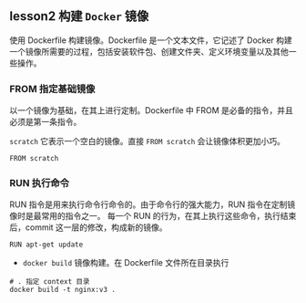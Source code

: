 
## lesson2 构建 `Docker` 镜像

使用 Dockerfile 构建镜像。Dockerfile 是一个文本文件，它记述了 Docker 构建一个镜像所需要的过程，包括安装软件包、创建文件夹、定义环境变量以及其他一些操作。

### FROM 指定基础镜像

以一个镜像为基础，在其上进行定制。Dockerfile 中 FROM 是必备的指令，并且必须是第一条指令。

`scratch` 它表示一个空白的镜像。直接 `FROM scratch` 会让镜像体积更加小巧。

```
FROM scratch
```

### RUN 执行命令

RUN 指令是用来执行命令行命令的。由于命令行的强大能力，RUN 指令在定制镜像时是最常用的指令之一。
每一个 RUN 的行为，在其上执行这些命令，执行结束后，commit 这一层的修改，构成新的镜像。

```
RUN apt-get update
```

 * `docker build` 镜像构建。在 Dockerfile 文件所在目录执行

```
# . 指定 context 目录
docker build -t nginx:v3 .
```
